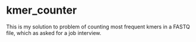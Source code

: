 # kmer_counter

This is my solution to problem of counting most frequent kmers in a FASTQ file, which as asked for a job interview.
